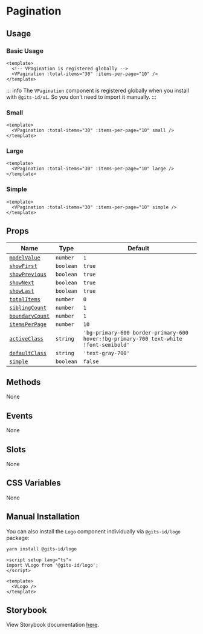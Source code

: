 # Pagination

## Usage

### Basic Usage

```vue
<template>
  <!-- VPagination is registered globally -->
  <VPagination :total-items="30" :items-per-page="10" />
</template>
```

<LivePreview src="components-pagination--default" height="100" />

::: info
The `VPagination` component is registered globally when you install with `@gits-id/ui`. So you don't need to import it manually.
:::

### Small

```vue
<template>
  <VPagination :total-items="30" :items-per-page="10" small />
</template>
```

<LivePreview src="components-pagination--small" height="100" />

### Large

```vue
<template>
  <VPagination :total-items="30" :items-per-page="10" large />
</template>
```

<LivePreview src="components-pagination--large" height="100" />

### Simple

```vue
<template>
  <VPagination :total-items="30" :items-per-page="10" simple />
</template>
```

<LivePreview src="components-pagination--simple" height="100" />


## Props

| Name                             | Type      | Default     |
| ---------------------------------| ----------| ----------- |
| [`modelValue`](#modelValue)      | `number`  | `1`         |
| [`showFirst`](#showFirst)        | `boolean` | `true`      |
| [`showPrevious`](#showPrevious)  | `boolean` | `true`      |
| [`showNext`](#showNext)          | `boolean` | `true`      |
| [`showLast`](#showLast)          | `boolean` | `true`      |
| [`totalItems`](#totalItems)      | `number`  | `0` |
| [`siblingCount`](#siblingCount)  | `number`  | `1` |
| [`boundaryCount`](#boundaryCount)| `number`  | `1` |
| [`itemsPerPage`](#itemsPerPage)  | `number`  | `10` |
| [`activeClass`](#activeClass)    | `string`  | `'bg-primary-600 border-primary-600 hover:!bg-primary-700 text-white !font-semibold'` |
| [`defaultClass`](#defaultClass)  | `string`  | `'text-gray-700'` |
| [`simple`](#simple)              | `boolean` | `false`      |


## Methods

None

## Events

None

## Slots

None

## CSS Variables

None

## Manual Installation

You can also install the `Logo` component individually via `@gits-id/logo` package:

```bash
yarn install @gits-id/logo
```

```vue
<script setup lang="ts">
import VLogo from '@gits-id/logo';
</script>

<template>
  <VLogo />
</template>
```

## Storybook

View Storybook documentation [here](https://gits-ui.web.app/?path=/story/components-logo--default).
